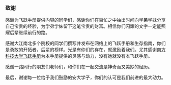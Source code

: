 ### 致谢

感谢为飞跃手册提供内容的同学们，感谢你们在百忙之中抽出时间向学弟学妹分享自己宝贵的经验，为学弟学妹留下这笔宝贵的财富。相信你们闪耀的文字一定能照耀后辈继续前行的路。

感谢大江南北多个院校的同学们撰写并发布在网络上的飞跃手册和生存指南，你们是勇敢的开拓者，后辈的榜样。光是有你们的存在，就激励着我们。尤其感谢[南方科技大学飞跃手册](https://sustech-application.github.io/2020-Fall/)为本手册提供的灵感与动力，没有她就没有本飞跃手册。

感谢一路同行的朋友们老师们，和你们在一起交流是神奇而又美妙的经历。

最后，谢谢每一位给予我们鼓励的安大学子，你们的认可是我们前进的最大动力。

